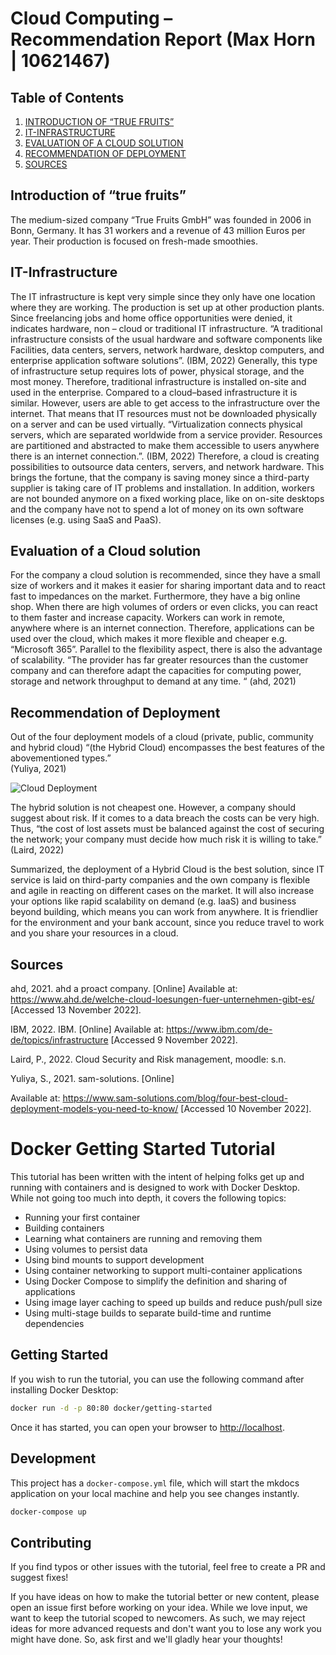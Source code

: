 # Cloud Computing – Recommendation Report (Max Horn | 10621467) 

## Table of Contents

1. [INTRODUCTION OF “TRUE FRUITS”](#Introduction-of-“true-fruits”)
2. [IT-INFRASTRUCTURE](#IT-Infrastructure)
3. [EVALUATION OF A CLOUD SOLUTION](#Evaluation-of-a-Cloud-solution)
4. [RECOMMENDATION OF DEPLOYMENT](#Recommendation-of-Deployment)
5. [SOURCES](#Sources)	


## Introduction of “true fruits”

The medium-sized company “True Fruits GmbH” was founded in 2006 in Bonn, Germany. It has 31 workers and a revenue of 43 million Euros per year. Their production is focused on fresh-made smoothies. 

## IT-Infrastructure

The IT infrastructure is kept very simple since they only have one location where they are working. The production is set up at other production plants. Since freelancing jobs and home office opportunities were denied, it indicates hardware, non – cloud or traditional IT infrastructure. 
“A traditional infrastructure consists of the usual hardware and software components like Facilities, data centers, servers, network hardware, desktop computers, and enterprise application software solutions”. (IBM, 2022)
Generally, this type of infrastructure setup requires lots of power, physical storage, and the most money. Therefore, traditional infrastructure is installed on-site and used in the enterprise. 
Compared to a cloud–based infrastructure it is similar. However, users are able to get access to the infrastructure over the internet. That means that IT resources must not be downloaded physically on a server and can be used virtually. “Virtualization connects physical servers, which are separated worldwide from a service provider. Resources are partitioned and abstracted to make them accessible to users anywhere there is an internet connection.”. 
(IBM, 2022)
Therefore, a cloud is creating possibilities to outsource data centers, servers, and network hardware. This brings the fortune, that the company is saving money since a third-party supplier is taking care of IT problems and installation. In addition, workers are not bounded anymore on a fixed working place, like on on-site desktops and the company have not to spend a lot of money on its own software licenses (e.g. using SaaS and PaaS).




## Evaluation of a Cloud solution

For the company a cloud solution is recommended, since they have a small size of workers and it makes it easier for sharing important data and to react fast to impedances on the market. Furthermore, they have a big online shop. When there are high volumes of orders or even clicks, you can react to them faster and increase capacity. Workers can work in remote, anywhere where is an internet connection. Therefore, applications can be used over the cloud, which makes it more flexible and cheaper e.g. “Microsoft 365”. Parallel to the flexibility aspect, there is also the advantage of scalability. “The provider has far greater resources than the customer company and can therefore adapt the capacities for computing power, storage and network throughput to demand at any time. “ (ahd, 2021)


## Recommendation of Deployment

Out of the four deployment models of a cloud (private, public, community and hybrid cloud) “(the Hybrid Cloud) encompasses the best features of the abovementioned types.”  
(Yuliya, 2021)

 
![Cloud Deployment](https://www.sam-solutions.com/blog/wp-content/uploads/2021/06/hybrid-cloud@2x-min.png "Cloud Deployment Overview")

The hybrid solution is not cheapest one. However, a company should suggest about risk. If it comes to a data breach the costs can be very high. Thus, “the cost of lost assets must be balanced against the cost of securing the network; your company must decide how much risk it is willing to take.”
 (Laird, 2022) 

Summarized, the deployment of a Hybrid Cloud is the best solution, since IT service is laid on third-party companies and the own company is flexible and agile in reacting on different cases on the market. It will also increase your options like rapid scalability on demand (e.g. IaaS) and business beyond building, which means you can work from anywhere. It is friendlier for the environment and your bank account, since you reduce travel to work and you share your resources in a cloud. 



## Sources

ahd, 2021. ahd a proact company. [Online] 
Available at: https://www.ahd.de/welche-cloud-loesungen-fuer-unternehmen-gibt-es/
[Accessed 13 November 2022].

IBM, 2022. IBM. [Online] 
Available at: https://www.ibm.com/de-de/topics/infrastructure
[Accessed 9 November 2022].

Laird, P., 2022. Cloud Security and Risk management, moodle: s.n.

Yuliya, S., 2021. sam-solutions. [Online] 

Available at: https://www.sam-solutions.com/blog/four-best-cloud-deployment-models-you-need-to-know/
[Accessed 10 November 2022].

















# Docker Getting Started Tutorial

This tutorial has been written with the intent of helping folks get up and running
with containers and is designed to work with Docker Desktop. While not going too much 
into depth, it covers the following topics:

- Running your first container
- Building containers
- Learning what containers are running and removing them
- Using volumes to persist data
- Using bind mounts to support development
- Using container networking to support multi-container applications
- Using Docker Compose to simplify the definition and sharing of applications
- Using image layer caching to speed up builds and reduce push/pull size
- Using multi-stage builds to separate build-time and runtime dependencies

## Getting Started

If you wish to run the tutorial, you can use the following command after installing Docker Desktop:

```bash
docker run -d -p 80:80 docker/getting-started
```

Once it has started, you can open your browser to [http://localhost](http://localhost).

## Development

This project has a `docker-compose.yml` file, which will start the mkdocs application on your
local machine and help you see changes instantly.

```bash
docker-compose up
```

## Contributing

If you find typos or other issues with the tutorial, feel free to create a PR and suggest fixes!

If you have ideas on how to make the tutorial better or new content, please open an issue first before working on your idea. While we love input, we want to keep the tutorial  scoped to newcomers.
As such, we may reject ideas for more advanced requests and don't want you to lose any work you might
have done. So, ask first and we'll gladly hear your thoughts!
